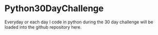 # Python30DayChallenge
Everyday or each day I code in python during the 30 day challenge will be 
loaded into the github repository here.

